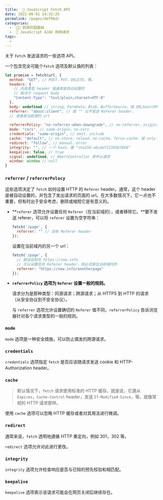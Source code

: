 ```yaml
---
title:  🥤 JavaScript Fetch API
date: 2022-06-01 14:32:25
permalink: /pages/def96d/
categories:
  -  🚶🏻 前端巩固基础
  -  🍯 JavaScript AJAX 网络请求
tags:
  - 
---
```


关于 `Fetch` 发送请求的一些选项 API。

一个包含完全可能个`fetch` 选项及默认值的列表：
```js
let promise = fetch(url, {
  method: "GET", // POST，PUT，DELETE，等。
  headers: {
    // 内容类型 header 值通常是自动设置的
    // 取决于 request body
    "Content-Type": "text/plain;charset=UTF-8"
  },
  body: undefined // string，FormData，Blob，BufferSource，或 URLSearchParams
  referrer: "about:client", // 或 "" 以不发送 Referer header，
  // 或者是当前源的 url
  
  referrerPolicy: "no-referrer-when-downgrade", // no-referrer，origin，same-origin...
  mode: "cors", // same-origin，no-cors
  credentials: "same-origin", // omit，include
  cache: "default", // no-store，reload，no-cache，force-cache，或 only-if-cached
  redirect: "follow", // manual，error
  integrity: "", // 一个 hash，像 "sha256-abcdef1234567890"
  keepalive: false, // true
  signal: undefined, // AbortController 来中止请求
  window: window // null
}
```



### `referrer` / `referrerPolocy`

这些选项决定了 `fetch` 如何设置 HTTP 的 `Referer` header。通常，这个 header 是被自动设置的，并包含了发出请求的页面的 url。在大多数情况下，它一点也不重要，但有时出于安全考虑，删除或缩短它是有意义的。

+ **`referer` 选项允许设置任何 `Referer`（在当前域的），或者移除它。**要不发送 referer，可以将 `referer` 设置为空字符串：

  ```js
  fetch('/page', {
    referrer: "" // 没有 Referer header
  });
  ```

  设置在当前域内的另一个 url：

  ```js
  fetch('/page', {
    // 假设目前在 https://now.info
    // 可以设置任何 Referer header，但必须是在当前域内的
    referrer: "https://now.info/anotherpage"
  });
  ```

  

+ **`referrerPolicy` 选项为 `Referer` 设置一般的规则。**

  请求分为是那种类型：同源请求；跨源请求；从 HTTPS 到 HTTP 的请求 （从安全协议到不安全协议）。

  与 `referrer` 选项允许设置确切的 `Referer` 值不同，`referrerPolicy` 告诉浏览器针对各个请求类型的一般的规则。



### `mode`

`mode` 选项是一种安全措施，可以防止偶发的跨源请求。



### `credentials`

`credentials` 选项指定 `fetch` 是否应该随请求发送 cookie 和 HTTP-Authorization header。

 

### `cache`

> 默认情况下，`fetch` 请求使用标准的 HTTP 缓存。就是说，它遵从 `Expires`，`Cache-Control` header，发送 `If-Modified-Since`，等。就像常规的 HTTP 请求那样。

使用 `cache` 选项可以忽略 HTTP 缓存或者对其用法进行微调。



### `redirect`

 通常来说，`fetch` 透明地遵循 HTTP 重定向，例如 301，302 等。

`redirect` 选项允许对此进行更改。



### `integrity`

`integrity` 选项允许检查响应是否与已知的预先校验和相匹配。



### `keepalive`

`keepalive` 选项表示该请求可能会在网页关闭后继续存在。
